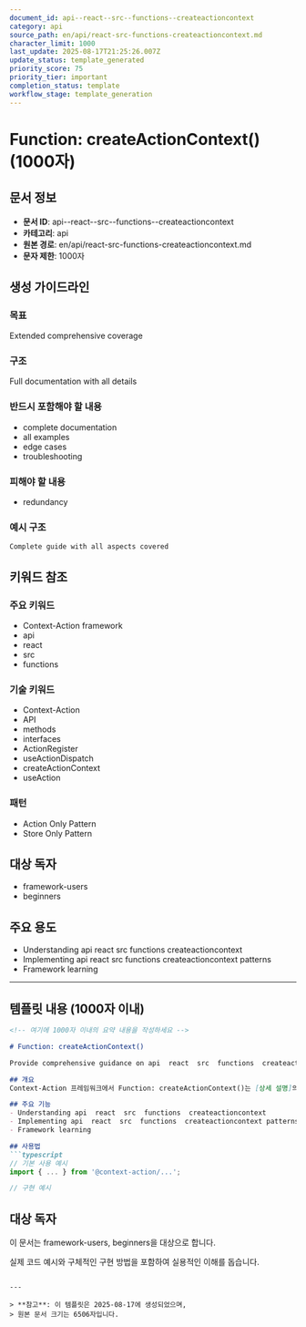 ```yaml
---
document_id: api--react--src--functions--createactioncontext
category: api
source_path: en/api/react-src-functions-createactioncontext.md
character_limit: 1000
last_update: 2025-08-17T21:25:26.007Z
update_status: template_generated
priority_score: 75
priority_tier: important
completion_status: template
workflow_stage: template_generation
---
```


# Function: createActionContext() (1000자)

## 문서 정보
- **문서 ID**: api--react--src--functions--createactioncontext
- **카테고리**: api
- **원본 경로**: en/api/react-src-functions-createactioncontext.md
- **문자 제한**: 1000자

## 생성 가이드라인

### 목표
Extended comprehensive coverage

### 구조
Full documentation with all details

### 반드시 포함해야 할 내용
- complete documentation
- all examples
- edge cases
- troubleshooting

### 피해야 할 내용  
- redundancy

### 예시 구조
```
Complete guide with all aspects covered
```

## 키워드 참조

### 주요 키워드
- Context-Action framework
- api
- react
- src
- functions

### 기술 키워드
- Context-Action
- API
- methods
- interfaces
- ActionRegister
- useActionDispatch
- createActionContext
- useAction

### 패턴
- Action Only Pattern
- Store Only Pattern

## 대상 독자
- framework-users
- beginners

## 주요 용도
- Understanding api  react  src  functions  createactioncontext
- Implementing api  react  src  functions  createactioncontext patterns
- Framework learning

---

## 템플릿 내용 (1000자 이내)

```markdown
<!-- 여기에 1000자 이내의 요약 내용을 작성하세요 -->

# Function: createActionContext()

Provide comprehensive guidance on api  react  src  functions  createactioncontext

## 개요
Context-Action 프레임워크에서 Function: createActionContext()는 [상세 설명]의 역할을 담당합니다.

## 주요 기능
- Understanding api  react  src  functions  createactioncontext
- Implementing api  react  src  functions  createactioncontext patterns
- Framework learning

## 사용법
```typescript
// 기본 사용 예시
import { ... } from '@context-action/...';

// 구현 예시
```

## 대상 독자
이 문서는 framework-users, beginners을 대상으로 합니다.

실제 코드 예시와 구체적인 구현 방법을 포함하여 실용적인 이해를 돕습니다.
```

---

> **참고**: 이 템플릿은 2025-08-17에 생성되었으며, 
> 원본 문서 크기는 6506자입니다.
